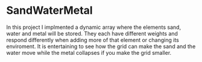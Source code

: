 # SandWaterMetal
In this project I implmented a dynamic array where the elements sand, water and metal will be stored. They each have different weights and respond differently when adding more of that element or changing its enviroment. It is entertaining to see how the grid can make the sand and the water move while the metal collapses if you make the grid smaller. 
